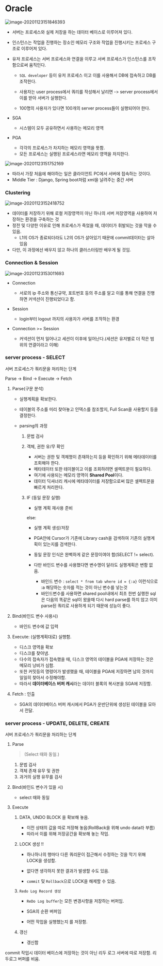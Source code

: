 # Oracle

![image-20201123151846393](20200123_oracle.assets/image-20201123151846393.png)

- 서버는 프로세스와 실제 저장을 하는 데이터 베이스로 이루어져 있다.

- 인스턴스는 작업을 진행하는 장소인 메모리 구조와 작업을 진행시키는 프로세스 구조로 이루어져 있다.

- 유저 프로세스는 서버 프로세스와 연결을 이루고 서버 프로세스가 인스턴스를 조작함으로써 움직인다.

  - `SQL developer` 등이 유저 프로세스 이고 이를 사용해서 DB에 접속하고 DB를 조작한다.

  - 사용자는 user process에서 쿼리를 작성해서 날리면 -> server process에서 이를 받아 서버가 실행한다.
  - 100명의 사용자가 있다면 100개의 server process들이 실행되어야 한다.

- SGA

  - 시스템이 모두 공유하면서 사용하는 메모리 영역

- PGA

  - 각각의 프로세스가 차지하는 메모리 영역을 뜻함.
  - 모든 프로세스는 실행된 프로세스라면 메모리 영역을 차지한다.

![image-20201123151752169](20200123_oracle.assets/image-20201123151752169.png)

- 따라서 가장 처음에 해야하는 일은 클라이언트 PC에서 서버에 접속하는 것이다.
-  Middle Tier : Django, Spring boot처럼 xml을 날려주는 중간 서버



### Clustering

![image-20201123152418752](20200123_oracle.assets/image-20201123152418752.png)

- 데이터를 저장하기 위해 로컬 저장영역이 아닌 하나의 서버 저장영역을 사용하여 저장하는 환경을 구축하는 것
- 정전 및 다양한 이유로 인해 프로세스가 죽었을 때, 데이터가 휘발되는 것을 막을 수 있음.
  - L1의 OS가 종료되더라도 L2의 OS가 살아있기 때문에 commit데이터는 살아있음
- 다만, 이 과정에선 배우지 않고 하나의 클러스터링만 배우게 될 것임.



### Connection & Session

![image-20201123153011693](20200123_oracle.assets/image-20201123153011693.png)

- Connection
  - 서로의 ip 주소와 통신규약, 포트번호 등의 주소를 알고 이를 통해 연결을 진행하면 커넥션이 진행되었다고 함.
- Session
  - login부터 logout 까지의 사용자가 서버를 조작하는 환경

- Connection >=  Session
  - 커넥션이 먼저 일어나고 세션이 이후에 일어난다.(세션은 유저별로 더 작은 범위의 연결이라고 이해)



### server process - SELECT

서버 프로세스가 쿼리문을 처리하는 단계

Parse -> Bind -> Execute -> Fetch

1. Parse(구문 분석)

   - 실행계획을 확보한다.
   - 테이블의 주소를 미리 찾아놓고 인덱스를 참조할지, Full Scan을 사용할지 등을 결정한다.

   - parsing의 과정
     1. 문법 검사
     2. 객체, 권한 유/무 확인
        - 서버는 권한 및 객체명이 존재하는지 등을 확인하기 위해 메타데이터를 조회해야 한다.
        - 메타데이터 또한 테이블이고 이를 조회하려면 셀렉트문이 필요하다.
        - 여기에 사용되는 메모리 영역이 **Shared Pool**이다.
        - 데이터 딕셔너리 캐시에 메타데이터를 저장함으로써 많은 셀렉트문을 빠르게 처리한다.
     3. IF (동일 문장 실행)
        - 실행 계획 재사용 준비
        
        else: 
        
        - 실행 계획 생성/저장
        
          
        
        - PGA안에 Cursor가 기존에 Library cash을 검색하여 기존의 실행계획이 있는지를 검색한다.
        
        - 동일 문장 인식은 완벽하게 같은 문장이여야 함(SELECT != select).
        
        - 다만 바인드 변수를 사용했다면 변수명이 달라도 실행계획은 변함 없음.
        
          - 바인드 변수 : `select * from tab where id = {:a}` 이런식으로 :a 해당하는 숫자를 적는 것이 아닌 변수를 넣는것 
          - 바인드변수를 사용하면 shared pool내에서 최초 한번 실행한 sql은 다음의 똑같은 sql이 왔을때 다시 hard parse를 하지 않고 이미 parse된 쿼리로 사용하게 되기 때문에 성능이 좋다.

2. Bind(바인드 변수 사용시)

   - 바인드 변수에 값 입력

3. Execute: (실행계획대로) 실행함.

   - 디스크 영역을 확보
   - 디스크를 찾아냄.
   - 다수의 접속자가 접속했을 때, 디스크 영역의 테이블을 PGA에 저장하는 것은 메모리 낭비가 심함.
   - 또한 커밋등의 명령어가 발생했을 때, 테이블을 PGA에 저장하면 남의 것까지 일일히 찾아서 수정해야함.
   - 따라서 **데이터베이스 버퍼 캐시**라는 데이터 블록의 복사본을 SGA에 저장함.

4. Fetch : 인출

   - SGA의 데이터베이스 버퍼 캐시에서 PGA가 운반단위에 생성된 테이블을 모아서 전달.



### server process - UPDATE, DELETE, CREATE

서버 프로세스가 쿼리문을 처리하는 단계

1. Parse

   > (Select 때와 동일.)

   1. 문법 검사
   2. 객체 존재 유무 및 권한
   3. 과거의 실행 유무를 검사

2. Bind(바인드 변수가 있을 시)

   - select 때와 동일

3. Execute

   1. DATA, UNDO BLOCK 을 확보해 놓음.

      - 이전 상태의 값을 따로 저장해 놓음(RollBack을 위해 undo data라 부름)
      - 따라서 이를 위해 저장공간을 확보해 놓는 작업.

   2. LOCK 생성 !!

      - 하나하나의 행마다 다른 쿼리문이 접근해서 수정하는 것을 막기 위해 LOCK을 생성함.
      - 없다면 생각하지 못한 결과가 발생할 수도 있음.

      -  `commit` 및 `Rollback`으로 LOCK을 해제할 수 있음.

   3. `Redo Log Record 생성`

      - `ReDo Log buffer`는 모든 변경사항을 저장하는 버퍼임.

      - SGA의 순환 버퍼임
      - 어떤 작업을 실행했는지 를 저장함.

   4. 갱신

      - 갱신함



commit 작업시 데이터 베이스에 저장하는 것이 아닌 리두 로그 서버에 따로 저장함. 리두로그 버퍼를 비움.